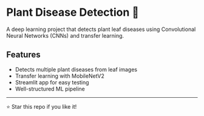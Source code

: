 # Plant Disease Detection 🌿

A deep learning project that detects plant leaf diseases using Convolutional Neural Networks (CNNs) and transfer learning.

## Features
- Detects multiple plant diseases from leaf images
- Transfer learning with MobileNetV2
- Streamlit app for easy testing
- Well-structured ML pipeline

---
⭐ Star this repo if you like it!
